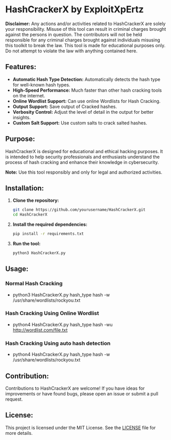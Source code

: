 # HashCrackerX by ExploitXpErtz

**Disclaimer:**
Any actions and/or activities related to HashCrackerX are solely your responsibility. Misuse of this tool can result in criminal charges brought against the persons in question. The contributors will not be held responsible for any criminal charges brought against individuals misusing this toolkit to break the law. This tool is made for educational purposes only. Do not attempt to violate the law with anything contained here.

## Features:
- **Automatic Hash Type Detection:** Automatically detects the hash type for well-known hash types.
- **High-Speed Performance:** Much faster than other hash cracking tools on the internet.
- **Online Wordlist Support:** Can use online Wordlists for Hash Cracking.
- **Output Support:** Save output of Cracked hashes.
- **Verbosity Control:** Adjust the level of detail in the output for better insights.
- **Custom Salt Support:** Use custom salts to crack salted hashes.

## Purpose:
HashCrackerX is designed for educational and ethical hacking purposes. It is intended to help security professionals and enthusiasts understand the process of hash cracking and enhance their knowledge in cybersecurity.

**Note:** Use this tool responsibly and only for legal and authorized activities.

## Installation:

1. **Clone the repository:**
    ```bash
    git clone https://github.com/yourusername/HashCrackerX.git
    cd HashCrackerX
    ```
    
2. **Install the required dependencies:**
    ```bash
    pip install -r requirements.txt
    ```

3. **Run the tool:**
    ```bash
    python3 HashCrackerX.py
    ```

## Usage:
### Normal Hash Cracking
- python3 HashCrackerX.py hash_type hash -w /usr/share/wordlists/rockyou.txt
### Hash Cracking Using Online Wordlist
- python4 HashCrackerX.py hash_type hash -wu http://wordlist.com/file.txt
### Hash Cracking Using auto hash detection
- python4 HashCrackerX.py hash_type hash -w /usr/share/wordlists/rockyou.txt



## Contribution:
Contributions to HashCrackerX are welcome! If you have ideas for improvements or have found bugs, please open an issue or submit a pull request.

## License:
This project is licensed under the MIT License. See the [LICENSE](LICENSE) file for more details.
